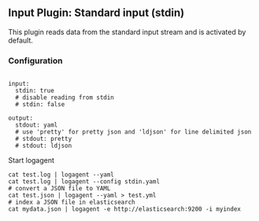 ## Input Plugin: Standard input (stdin)

This plugin reads data from the standard input stream and is activated by default. 
 
### Configuration

```

input:
  stdin: true
  # disable reading from stdin
  # stdin: false

output:
  stdout: yaml
  # use 'pretty' for pretty json and 'ldjson' for line delimited json
  # stdout: pretty
  # stdout: ldjson

```

Start logagent

```
cat test.log | logagent --yaml
cat test.log | logagent --config stdin.yaml
# convert a JSON file to YAML
cat test.json | logagent --yaml > test.yml
# index a JSON file in elasticsearch
cat mydata.json | logagent -e http://elasticsearch:9200 -i myindex
```
